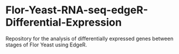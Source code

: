 # Flor-Yeast-RNA-seq-edgeR-Differential-Expression

Repository for the analysis of differentially expressed genes between stages of Flor Yeast using EdgeR. 

